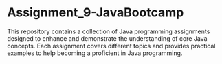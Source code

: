 # Assignment_9-JavaBootcamp
This repository contains a collection of Java programming assignments designed to enhance and demonstrate the understanding of core Java concepts. Each assignment covers different topics and provides practical examples to help becoming a proficient in Java programming.
